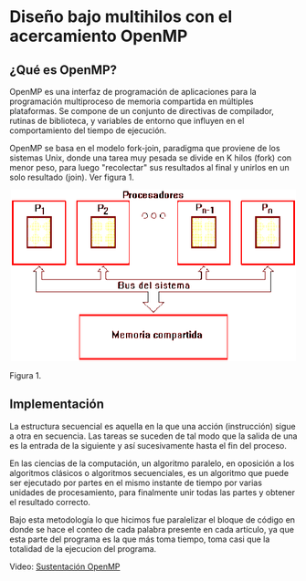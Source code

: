 # Diseño bajo multihilos con el acercamiento OpenMP

## ¿Qué es OpenMP?
OpenMP es una interfaz de programación de aplicaciones para la programación multiproceso de memoria compartida en múltiples plataformas. Se compone de un conjunto de directivas de compilador, rutinas de biblioteca, y variables de entorno que influyen en el comportamiento del tiempo de ejecución. 

OpenMP se basa en el modelo fork-join, paradigma que proviene de los sistemas Unix, donde una tarea muy pesada se divide en K hilos (fork) con menor peso, para luego "recolectar" sus resultados al final y unirlos en un solo resultado (join). Ver figura 1.

<p align="center">
        <img src="imagenes/DiagramaOpenmp.png" width="500px" height="300px">
</p>
Figura 1.

## Implementación

La estructura secuencial es aquella en la que una acción (instrucción) sigue a otra en secuencia. Las tareas se suceden de tal modo que la salida de una es la entrada de la siguiente y así sucesivamente hasta el fin del proceso.

En las ciencias de la computación, un algoritmo paralelo, en oposición a los algoritmos clásicos o algoritmos secuenciales, es un algoritmo que puede ser ejecutado por partes en el mismo instante de tiempo por varias unidades de procesamiento, para finalmente unir todas las partes y obtener el resultado correcto.

Bajo esta metodología lo que hicimos fue paralelizar el bloque de código en donde se hace el conteo de cada palabra presente en cada artículo, ya que esta parte del programa es la que más toma tiempo, toma casi que la totalidad de la ejecucion del programa.

Video: [Sustentación OpenMP](https://youtu.be/FDTqBQkjapo)
